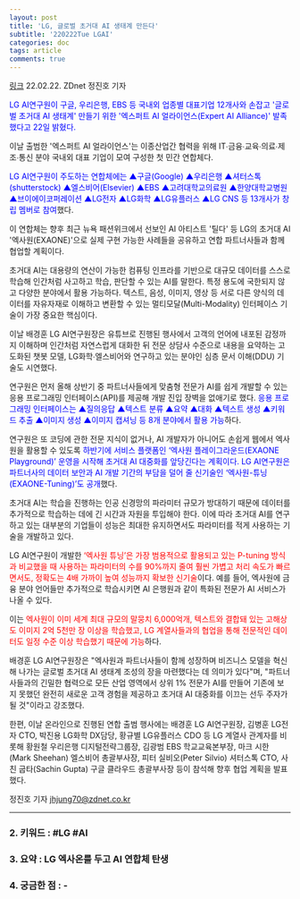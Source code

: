 ```yaml
---
layout: post
title: 'LG, 글로벌 초거대 AI 생태계 만든다'
subtitle: '220222Tue LGAI'
categories: doc
tags: article
comments: true
---
```


[링크](https://zdnet.co.kr/view/?no=20220222093912)
22.02.22. ZDnet 정진호 기자

<span style="color:blue">LG AI연구원이 구글, 우리은행, EBS 등 국내외 업종별 대표기업 12개사와 손잡고 '글로벌 초거대 AI 생태계' 만들기 위한 '엑스퍼트 AI 얼라이언스(Expert AI Alliance)' 발족했다고 22일 밝혔다.</span>

이날 출범한 '엑스퍼트 AI 얼라이언스'는 이종산업간 협력을 위해 IT∙금융∙교육∙의료∙제조∙통신 분야 국내외 대표 기업이 모여 구성한 첫 민간 연합체다.

<span style="color:blue">LG AI연구원이 주도하는 연합체에는 ▲구글(Google) ▲우리은행 ▲셔터스톡(shutterstock) ▲엘스비어(Elsevier) ▲EBS ▲고려대학교의료원 ▲한양대학교병원 ▲브이에이코퍼레이션 ▲LG전자 ▲LG화학 ▲LG유플러스 ▲LG CNS 등 13개사가 창립 멤버로 참여</span>했다.

이 연합체는 향후 최근 뉴욕 패션위크에서 선보인 AI 아티스트 '틸다' 등 LG의 초거대 AI '엑사원(EXAONE)'으로 실제 구현 가능한 사례들을 공유하고 연합 파트너사들과 함께 협업할 계획이다.

초거대 AI는 대용량의 연산이 가능한 컴퓨팅 인프라를 기반으로 대규모 데이터를 스스로 학습해 인간처럼 사고하고 학습, 판단할 수 있는 AI를 말한다. 특정 용도에 국한되지 않고 다양한 분야에서 활용 가능하다. 텍스트, 음성, 이미지, 영상 등 서로 다른 양식의 데이터를 자유자재로 이해하고 변환할 수 있는 멀티모달(Multi-Modality) 인터페이스 기술이 가장 중요한 핵심이다.

이날 배경훈 LG AI연구원장은 유튜브로 진행된 행사에서 고객의 언어에 내포된 감정까지 이해하며 인간처럼 자연스럽게 대화한 뒤 전문 상담사 수준으로 내용을 요약하는 고도화된 챗봇 모델, LG화학∙엘스비어와 연구하고 있는 분야인 심층 문서 이해(DDU) 기술도 시연했다.

연구원은 먼저 올해 상반기 중 파트너사들에게 맞춤형 전문가 AI를 쉽게 개발할 수 있는 응용 프로그래밍 인터페이스(API)를 제공해 개발 진입 장벽을 없애기로 했다. <span style="color:blue">응용 프로그래밍 인터페이스는 ▲질의응답 ▲텍스트 분류 ▲요약 ▲대화 ▲텍스트 생성 ▲키워드 추출 ▲이미지 생성 ▲이미지 캡셔닝 등 8개 분야에서 활용 가능</span>하다.

연구원은 또 코딩에 관한 전문 지식이 없거나, AI 개발자가 아니어도 손쉽게 웹에서 엑사원을 활용할 수 있도록 <span style="color:blue">하반기에 서비스 플랫폼인 ‘엑사원 플레이그라운드(EXAONE Playground)’ 운영을 시작해 초거대 AI 대중화를 앞당긴다는 계획이다. LG AI연구원은 파트너사의 데이터 보안과 AI 개발 기간의 부담을 덜어 줄 신기술인 ‘엑사원-튜닝(EXAONE-Tuning)’도 공개</span>했다.

초거대 AI는 학습을 진행하는 인공 신경망의 파라미터 규모가 방대하기 때문에 데이터를 추가적으로 학습하는 데에 긴 시간과 자원을 투입해야 한다. 이에 따라 초거대 AI를 연구하고 있는 대부분의 기업들이 성능은 최대한 유지하면서도 파라미터를 적게 사용하는 기술을 개발하고 있다.

LG AI연구원이 개발한 <span style="color:red">‘엑사원 튜닝’은 가장 범용적으로 활용되고 있는 P-tuning 방식과 비교했을 때 사용하는 파라미터의 수를 90%까지 줄여 훨씬 가볍고 처리 속도가 빠르면서도, 정확도는 4배 가까이 높여 성능까지 확보한 신기술</span>이다. 예를 들어, 엑사원에 금융 분야 언어들만 추가적으로 학습시키면 AI 은행원과 같이 특화된 전문가 AI 서비스가 나올 수 있다.

이는 <span style="color:red">엑사원이 이미 세계 최대 규모의 말뭉치 6,000억개, 텍스트와 결합돼 있는 고해상도 이미지 2억 5천만 장 이상을 학습했고, LG 계열사들과의 협업을 통해 전문적인 데이터도 일정 수준 이상 학습했기 때문에 가능</span>하다.

배경훈 LG AI연구원장은 "엑사원과 파트너사들이 함께 성장하며 비즈니스 모델을 혁신해 나가는 글로벌 초거대 AI 생태계 조성의 장을 마련했다는 데 의미가 있다"며, "파트너사들과의 긴밀한 협력으로 모든 산업 영역에서 상위 1% 전문가 AI를 만들어 기존에 보지 못했던 완전히 새로운 고객 경험을 제공하고 초거대 AI 대중화를 이끄는 선두 주자가 될 것"이라고 강조했다.

한편, 이날 온라인으로 진행된 연합 출범 행사에는 배경훈 LG AI연구원장, 김병훈 LG전자 CTO, 박진용 LG화학 DX담당, 황규별 LG유플러스 CDO 등 LG 계열사 관계자를 비롯해 황원철 우리은행 디지털전략그룹장, 김광범 EBS 학교교육본부장, 마크 시한(Mark Sheehan) 엘스비어 총괄부사장, 피터 실비오(Peter Silvio) 셔터스톡 CTO, 사친 굽타(Sachin Gupta) 구글 클라우드 총괄부사장 등이 참석해 향후 협업 계획을 발표했다.

정진호 기자 [jhjung70@zdnet.co.kr](mailto:jhjung70@zdnet.co.kr)

* * *

### 2. 키워드 : \#LG \#AI
### 3. 요약 : LG 엑사온를 두고 AI 연합체 탄생
### 4. 궁금한 점 : -